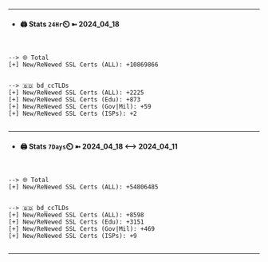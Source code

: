

---
- #### 🖨️ **Stats** `24Hr`⏲️ ➼ 2024_04_18
```console


--> 🌐 Total
[+] New/ReNewed SSL Certs (ALL): +10869866


--> 🇧🇩 bd_ccTLDs
[+] New/ReNewed SSL Certs (ALL): +2225
[+] New/ReNewed SSL Certs (Edu): +873
[+] New/ReNewed SSL Certs (Gov|Mil): +59
[+] New/ReNewed SSL Certs (ISPs): +2


```

---
- #### 🖨️ **Stats** `7Days`⏲️ ➼ 2024_04_18 <--> 2024_04_11
```console


--> 🌐 Total
[+] New/ReNewed SSL Certs (ALL): +54806485


--> 🇧🇩 bd_ccTLDs
[+] New/ReNewed SSL Certs (ALL): +8598
[+] New/ReNewed SSL Certs (Edu): +3151
[+] New/ReNewed SSL Certs (Gov|Mil): +469
[+] New/ReNewed SSL Certs (ISPs): +9


```

---

